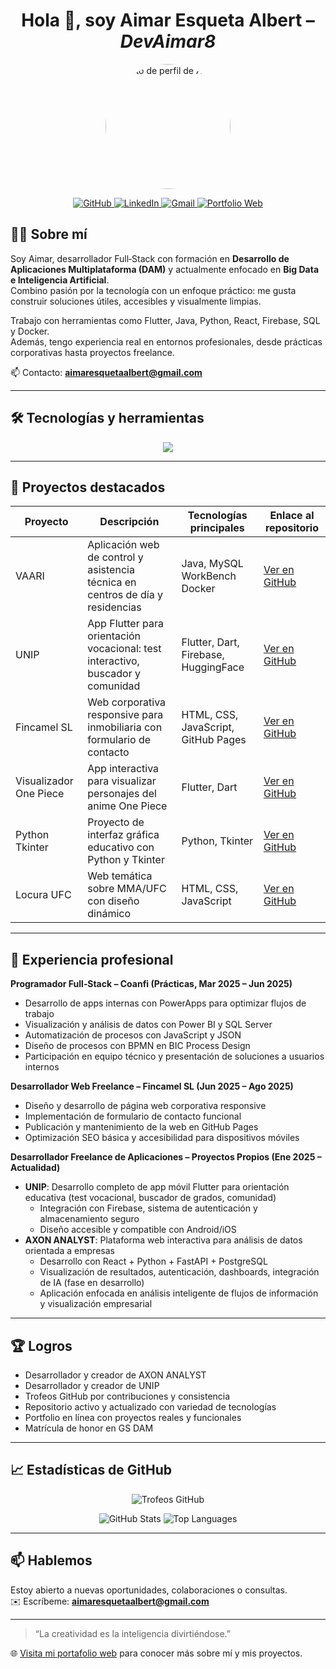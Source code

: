 <h1 align="center">Hola 👋, soy <strong>Aimar Esqueta Albert</strong> – <em>DevAimar8</em></h1> 

<p align="center">
  <img src="https://avatars.githubusercontent.com/u/160763813?s=400&u=105ec69cf88f27ca26454b11437d2d8691d7eb20&v=4" width="200" style="border-radius: 50%" alt="Foto de perfil de Aimar"/> 
</p>

<p align="center">
  <a href="https://github.com/DevAimar8" target="_blank">
    <img src="https://img.shields.io/badge/GitHub-100000?style=for-the-badge&logo=github&logoColor=white" alt="GitHub"/>
  </a>
  <a href="https://www.linkedin.com/in/aimar-esqueta-albert-a0a33b302/" target="_blank">
    <img src="https://img.shields.io/badge/LinkedIn-0A66C2?style=for-the-badge&logo=linkedin&logoColor=white" alt="LinkedIn"/>
  </a>
  <a href="mailto:aimaresquetaalbert@gmail.com" target="_blank">
    <img src="https://img.shields.io/badge/Gmail-EA4335?style=for-the-badge&logo=gmail&logoColor=white" alt="Gmail"/>
  </a>
  <a href="https://portfolio-aimar.vercel.app/" target="_blank">
    <img src="https://img.shields.io/badge/Portfolio-000000?style=for-the-badge&logo=vercel&logoColor=white" alt="Portfolio Web"/>
  </a>
</p>


## 🧑‍💻 Sobre mí

Soy Aimar, desarrollador Full‑Stack con formación en **Desarrollo de Aplicaciones Multiplataforma (DAM)** y actualmente enfocado en **Big Data e Inteligencia Artificial**.  
Combino pasión por la tecnología con un enfoque práctico: me gusta construir soluciones útiles, accesibles y visualmente limpias.  

Trabajo con herramientas como Flutter, Java, Python, React, Firebase, SQL y Docker.  
Además, tengo experiencia real en entornos profesionales, desde prácticas corporativas hasta proyectos freelance.  

📫 Contacto: **aimaresquetaalbert@gmail.com**

---

## 🛠️ Tecnologías y herramientas

<p align="center">
  <img src="https://skillicons.dev/icons?i=androidstudio,java,dart,flutter,py,html,css,js,mysql,sqlite,postgresql,mongodb,firebase,git,github,docker,vscode,react,nodejs,tailwindcss,fastapi,pycharm,eclipse,postman,bash,netlify,visualstudio&perline=10" />
</p>

---

## 🚀 Proyectos destacados

| Proyecto     | Descripción                                                                 | Tecnologías principales                      | Enlace al repositorio                            |
|--------------|------------------------------------------------------------------------------|----------------------------------------------|--------------------------------------------------|
| VAARI        | Aplicación web de control y asistencia técnica en centros de día y residencias | Java, MySQL WorkBench Docker     | [Ver en GitHub](https://github.com/DevAimar8/VAARI) |
| UNIP         | App Flutter para orientación vocacional: test interactivo, buscador y comunidad | Flutter, Dart, Firebase, HuggingFace               | [Ver en GitHub](https://github.com/DevAimar8/UNIP) |
| Fincamel SL  | Web corporativa responsive para inmobiliaria con formulario de contacto       | HTML, CSS, JavaScript, GitHub Pages          | [Ver en GitHub](https://github.com/DevAimar8/FincamelillaSL) |
| Visualizador One Piece | App interactiva para visualizar personajes del anime One Piece        | Flutter, Dart                           | [Ver en GitHub](https://github.com/DevAimar8/VisualizadorPersonajes-OnePiece) |
| Python Tkinter | Proyecto de interfaz gráfica educativo con Python y Tkinter                 | Python, Tkinter                              | [Ver en GitHub](https://github.com/DevAimar8/Proyectos-Python) |
| Locura UFC   | Web temática sobre MMA/UFC con diseño dinámico                                | HTML, CSS, JavaScript                        | [Ver en GitHub](https://github.com/DevAimar8/LocuraUFC) |

---

## 💼 Experiencia profesional

**Programador Full‑Stack – Coanfi (Prácticas, Mar 2025 – Jun 2025)**  
- Desarrollo de apps internas con PowerApps para optimizar flujos de trabajo  
- Visualización y análisis de datos con Power BI y SQL Server  
- Automatización de procesos con JavaScript y JSON  
- Diseño de procesos con BPMN en BIC Process Design  
- Participación en equipo técnico y presentación de soluciones a usuarios internos

**Desarrollador Web Freelance – Fincamel SL (Jun 2025 – Ago 2025)**  
- Diseño y desarrollo de página web corporativa responsive  
- Implementación de formulario de contacto funcional  
- Publicación y mantenimiento de la web en GitHub Pages  
- Optimización SEO básica y accesibilidad para dispositivos móviles

**Desarrollador Freelance de Aplicaciones – Proyectos Propios (Ene 2025 – Actualidad)**  
- **UNIP**: Desarrollo completo de app móvil Flutter para orientación educativa (test vocacional, buscador de grados, comunidad)  
  - Integración con Firebase, sistema de autenticación y almacenamiento seguro  
  - Diseño accesible y compatible con Android/iOS  
- **AXON ANALYST**: Plataforma web interactiva para análisis de datos orientada a empresas  
  - Desarrollo con React + Python + FastAPI + PostgreSQL  
  - Visualización de resultados, autenticación, dashboards, integración de IA (fase en desarrollo)  
  - Aplicación enfocada en análisis inteligente de flujos de información y visualización empresarial

---

## 🏆 Logros

- Desarrollador y creador de AXON ANALYST
- Desarrollador y creador de UNIP
- Trofeos GitHub por contribuciones y consistencia  
- Repositorio activo y actualizado con variedad de tecnologías  
- Portfolio en línea con proyectos reales y funcionales  
- Matrícula de honor en GS DAM
---

## 📈 Estadísticas de GitHub

<p align="center">
  <img src="https://github-profile-trophy.vercel.app/?username=DevAimar8&theme=radical&no-bg=true&row=1&column=7" alt="Trofeos GitHub"/>
</p>

<p align="center">
  <img src="https://github-readme-stats.vercel.app/api?username=DevAimar8&show_icons=true&theme=radical&count_private=true" alt="GitHub Stats" />
  <img src="https://github-readme-stats.vercel.app/api/top-langs/?username=DevAimar8&layout=compact&theme=radical" alt="Top Languages" />
</p>

---

## 📫 Hablemos

Estoy abierto a nuevas oportunidades, colaboraciones o consultas.  
✉️ Escríbeme: **aimaresquetaalbert@gmail.com**

---

> “La creatividad es la inteligencia divirtiéndose.”  

🌐 [Visita mi portafolio web](https://portfolio-aimar.vercel.app/) para conocer más sobre mí y mis proyectos.
